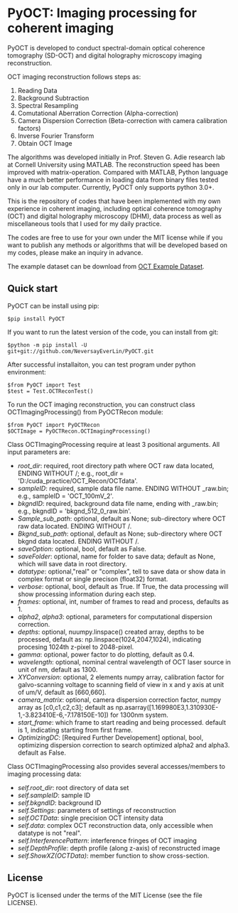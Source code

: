 # PyOCT: Imaging processing for coherent imaging 
PyOCT is developed to conduct spectral-domain optical coherence tomography (SD-OCT) and digital holography microscopy imaging reconstruction. 

OCT imaging reconstruction follows steps as:
1. Reading Data
2. Background Subtraction 
3. Spectral Resampling 
3. Comutational Aberration Correction (Alpha-correction)
4. Camera Dispersion Correction (Beta-correction with camera calibration factors) 
5. Inverse Fourier Transform 
6. Obtain OCT Image

The algorithms was developed initially in Prof. Steven G. Adie research lab at Cornell University using MATLAB. The reconstruction speed has been improved with matrix-operation. Compared with MATLAB, Python language have a much better performance in loading data from binary files tested only in our lab computer. Currently, PyOCT only supports python 3.0+. 

This is the repository of codes that have been implemented with my own experience in coherent imaging, including optical coherence tomography (OCT) and digital holography microscopy (DHM), data process as well as miscellaneous tools that I used for my daily practice. 

The codes are free to use for your own under the MIT license while if you want to publish any methods or algorithms that will be developed based on my codes, please make an inquiry in advance. 

The example dataset can be download from [OCT Example Dataset](https://doi.org/10.7910/DVN/EV2P3I). 


## Quick start
PyOCT can be install using pip:

    $pip install PyOCT


If you want to run the latest version of the code, you can install from git:

    $python -m pip install -U git+git://github.com/NeversayEverLin/PyOCT.git


After successful installaiton, you can test program under python environment:

    $from PyOCT import Test
    $test = Test.OCTReconTest() 

To run the OCT imaging reconstruction, you can construct class OCTImagingProcessing() from PyOCTRecon module:

    $from PyOCT import PyOCTRecon 
    $OCTImage = PyOCTRecon.OCTImagingProcessing()  

Class OCTImagingProcessing require at least 3 positional arguments. All input parameters are:

* *root_dir*: required, root directory path where OCT raw data located, ENDING WITHOUT /; e.g.,  root_dir = 'D:/cuda_practice/OCT_Recon/OCTdata'.
* _sampleID_: required, sample data file name. ENDING WITHOUT _raw.bin; e.g., sampleID = 'OCT_100mV_2'. 
* _bkgndID_: required, background data file name, ending with _raw.bin; e.g., bkgndID = 'bkgnd_512_0_raw.bin'.
*  *Sample_sub_path*: optional, default as None; sub-directory where OCT raw data located. ENDING WITHOUT /. 
*  *Bkgnd_sub_path*: optional, default as None; sub-directory where OCT bkgnd data located. ENDING WITHOUT /.
*  *saveOption*: optional, bool, default as False. 
*  *saveFolder*: optional, name for folder to save data; default as None, which will save data in root directory.
*  *datatype*: optional,"real" or "complex", tell to save data or show data in complex format or single precison (float32) format. 
*  *verbose*: optional, bool, default as True. If True, the data processing will show processing information during each step. 
*  *frames*: optional, int, number of frames to read and process, defaults as 1.
*  *alpha2*, *alpha3*: optional, parameters for computational dispersion correction. 
*  *depths*: optional, nuumpy.linspace() created array, depths to be processed, default as: np.linspace(1024,2047,1024), indicating procesing 1024th z-pixel to 2048-pixel.
*  *gamma*: optional, power factor to do plotting, default as 0.4.
*  *wavelength*: optional, nominal central wavelength of OCT laser source in unit of nm, default as 1300. 
*  *XYConversion*: optional, 2 elements numpy array, calibration factor for galvo-scanning voltage to scanning field of view in x and y axis at unit of um/V, default as [660,660].
*  *camera_matrix*: optional, camera dispersion correction factor, numpy array as [c0,c1,c2,c3]; default as np.asarray([1.169980E3,1.310930E-1,-3.823410E-6,-7.178150E-10]) for 1300nm system.
*  *start_frame*: which frame to start reading and being processed. default is 1, indicating starting from first frame. 
*  *OptimizingDC*: [Required Further Developement] optional, bool, optimizing dispersion correction to search optimized alpha2 and alpha3. default as False. 

Class OCTImagingProcessing also provides several accesses/members to imaging processing data:

* *self.root_dir*: root directory of data set
* *self.sampleID*: sample ID
* *self.bkgndID*: background ID
* *self.Settings*: parameters of settings of reconstruction 
* *self.OCTData*: single precision OCT intensity data 
* *self.data*: complex OCT reconstruction data, only accessible when datatype is not "real".
* *self.InterferencePattern*: interference fringes of OCT imaging
* *self.DepthProfile*: depth profile (along z-axis) of reconstructed image
* *self.ShowXZ(OCTData)*: member function to show cross-section. 

## License
PyOCT is licensed under the terms of the MIT License (see the file LICENSE).



